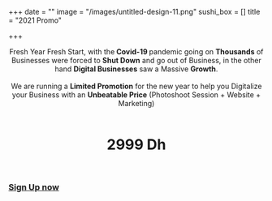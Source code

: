 +++
date = ""
image = "/images/untitled-design-11.png"
sushi_box = []
title = "2021 Promo"

+++
<p style="text-align:center;">Fresh Year Fresh Start, with the<b> Covid-19 </b>pandemic going on <b>Thousands</b> of Businesses were forced to <b>Shut Down</b> and go out of Business, in the other hand <b>Digital Businesses</b> saw a Massive <b>Growth</b>.<br><br>We are running a <b>Limited Promotion</b> for the new year to help you Digitalize your Business with an <b>Unbeatable Price</b> (Photoshoot Session + Website + Marketing)<br><br></p>

<h1 style="text-align:center;">2999 Dh<br><br></h1>

<h3><a href="[https://www.business-booster.netlify.app/contact](https://www.w3schools.com/ "https://www.w3schools.com/")">Sign Up now</a></h3>